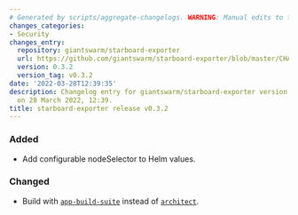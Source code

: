 ```yaml
---
# Generated by scripts/aggregate-changelogs. WARNING: Manual edits to this files will be overwritten.
changes_categories:
- Security
changes_entry:
  repository: giantswarm/starboard-exporter
  url: https://github.com/giantswarm/starboard-exporter/blob/master/CHANGELOG.md#032---2022-03-28
  version: 0.3.2
  version_tag: v0.3.2
date: '2022-03-28T12:39:35'
description: Changelog entry for giantswarm/starboard-exporter version 0.3.2, published
  on 28 March 2022, 12:39.
title: starboard-exporter release v0.3.2
---
```


### Added
- Add configurable nodeSelector to Helm values.
### Changed
- Build with [`app-build-suite`](https://github.com/giantswarm/app-build-suite) instead of [`architect`](https://github.com/giantswarm/architect).

